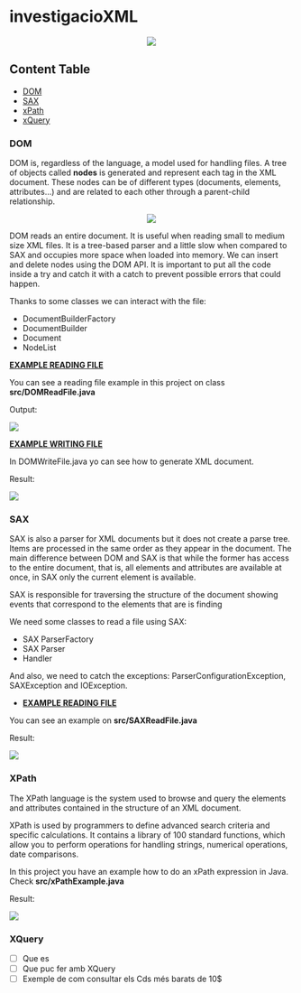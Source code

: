 # investigacioXML
<p align ="center">
  <img src="https://user-images.githubusercontent.com/91245889/200307389-ca0a263f-0785-4115-b7fa-d9a1303f0ce6.png">
</p>


## Content Table
- [DOM](#dom)
- [SAX](#sax)
- [xPath](#xpath)
- [xQuery](#xquery)

### DOM




DOM is, regardless of the language, a model used for handling files. A tree of objects called **nodes** is generated and represent each tag in the XML document. These nodes can be of different types (documents, elements, attributes...) and are related to each other through a parent-child relationship.

<p align="center">
 <img src="https://user-images.githubusercontent.com/91245889/197552609-3b5f1be9-f1c7-4011-a12d-6ce4a8988a11.png">
</p>

DOM reads an entire document. It is useful when reading small to medium size XML files. It is a tree-based parser and a little slow when compared to SAX and occupies more space when loaded into memory. We can insert and delete nodes using the DOM API.
It is important to put all the code inside a try and catch it with a catch to prevent possible errors that could happen.

Thanks to some classes we can interact with the file:

* DocumentBuilderFactory
* DocumentBuilder
* Document
* NodeList

<ins>**EXAMPLE READING FILE**</ins>

You can see a reading file example in this project on class **src/DOMReadFile.java**

Output:
<p>
  <img src="https://user-images.githubusercontent.com/91245889/197555697-5e5b4d6b-4ca9-4797-9c73-40a4617277f1.png">
</p>

<ins>**EXAMPLE WRITING FILE**</ins>

In DOMWriteFile.java yo can see how to generate XML document.

Result:
<p>
  <img src="https://user-images.githubusercontent.com/91245889/200117849-3c78691a-3d4d-4b66-9a91-286556432a67.png">
</p>

### SAX

  SAX is also a parser for XML documents but it does not create a parse tree. Items are processed in the same order as they appear in the document. The main difference between DOM and SAX is that while the former has access to the entire document, that is, all elements and attributes are available at once, in SAX only the current element is available.
  
  SAX is responsible for traversing the structure of the document showing events that correspond to the elements that are is finding
  
  We need some classes to read a file using SAX:
  * SAX ParserFactory
  * SAX Parser
  * Handler
  
  And also, we need to catch the exceptions: ParserConfigurationException, SAXException and IOException.

- <ins>**EXAMPLE READING FILE**</ins>

You can see an example on **src/SAXReadFile.java**

Result:
<p>
  <img src="https://user-images.githubusercontent.com/91245889/200331608-d87c70f0-fb4d-468a-a093-4aed70367cd5.png">
</p>

### XPath

  The XPath language is the system used to browse and query the elements and attributes contained in the structure of an XML document.

  XPath is used by programmers to define advanced search criteria and specific calculations. It contains a library of 100 standard functions, which allow you to perform operations for handling strings, numerical operations, date comparisons.

  In this project you have an example how to do an xPath expression in Java. Check **src/xPathExample.java**

Result:

<p>
  <img src="https://user-images.githubusercontent.com/91245889/200308028-0958077f-cf86-4724-bf63-e697f6d4145a.png">
</p>

### XQuery

- [ ] Que es
- [ ] Que puc fer amb XQuery
- [ ] Exemple de com consultar els Cds més barats de 10$
